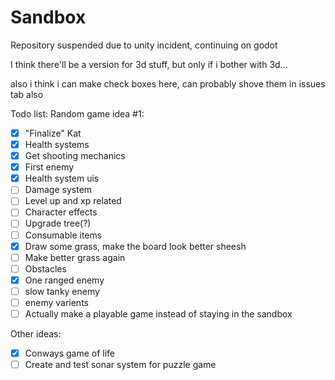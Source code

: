 # Sandbox
Repository suspended due to unity incident, continuing on godot

I think there'll be a version for 3d stuff, but only if i bother with 3d...

also i think i can make check boxes here, can probably shove them in issues tab also

Todo list:
Random game idea #1:
- [x] "Finalize" Kat
- [x] Health systems
- [x] Get shooting mechanics
- [x] First enemy
- [x] Health system uis
- [ ] Damage system
- [ ] Level up and xp related
- [ ] Character effects
- [ ] Upgrade tree(?)
- [ ] Consumable items
- [x] Draw some grass, make the board look better sheesh
- [ ] Make better grass again
- [ ] Obstacles
- [x] One ranged enemy
- [ ] slow tanky enemy
- [ ] enemy varients
- [ ] Actually make a playable game instead of
staying in the sandbox

Other ideas:
- [x] Conways game of life
- [ ] Create and test sonar system for puzzle game
